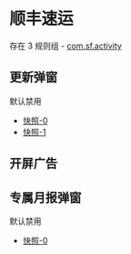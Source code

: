 # 顺丰速运

存在 3 规则组 - [com.sf.activity](/src/apps/com.sf.activity.ts)

## 更新弹窗

默认禁用

- [快照-0](https://i.gkd.li/import/12642445)
- [快照-1](https://i.gkd.li/import/13291144)

## 开屏广告

## 专属月报弹窗

默认禁用

- [快照-0](https://i.gkd.li/import/12642441)
